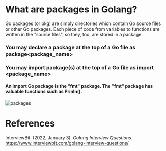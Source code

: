 # What are packages in Golang? 

Go packages (or pkg) are simply directories which contain 
Go source files or other Go packages. Each piece of code 
from variables to functions are written in the "source files", 
so they, too, are stored in a package. 

### You may declare a package at the top of a Go file as package<package_name> 

### You may import package(s) at the top of a Go file as import <package_name> 

#### An import Go package is the "fmt" package. The "fmt" package has valuable functions such as Prinln(). 

![packages](https://user-images.githubusercontent.com/109105989/194211936-e04029e1-6356-461c-a19e-f8c500b6b542.png)

# References 
InterviewBit. (2022, January 3). *Golang Interview Questions*. <https://www.interviewbit.com/golang-interview-questions/> 
